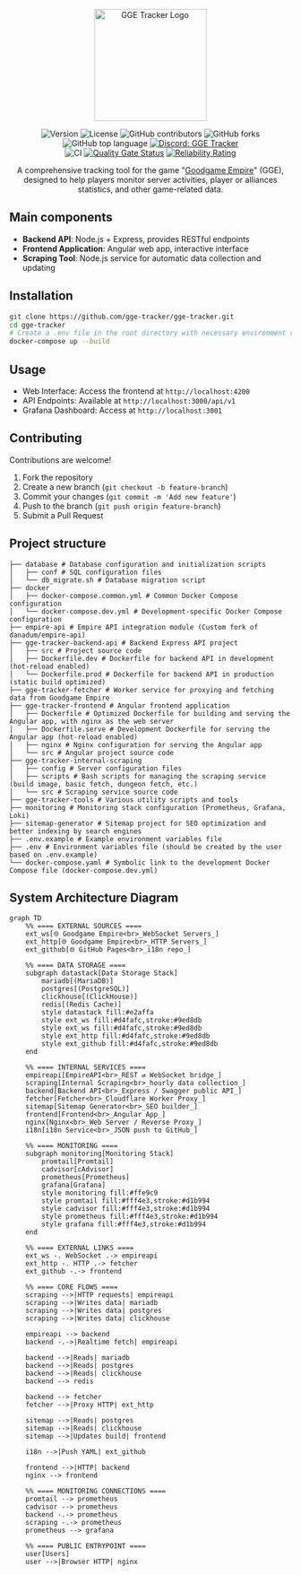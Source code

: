 <p align="center">
    <img src="https://github.com/user-attachments/assets/be49c503-78da-4ee1-9e14-b6cc80366be5" alt="GGE Tracker Logo" width="200"/>
</p>

<p align="center">
    <img alt="Version" src="https://img.shields.io/github/v/tag/gge-tracker/gge-tracker?label=version"/>
    <img alt="License" src="https://img.shields.io/github/license/gge-tracker/gge-tracker"/>
    <img alt="GitHub contributors" src="https://img.shields.io/github/contributors-anon/gge-tracker/gge-tracker"/>
    <img alt="GitHub forks" src="https://img.shields.io/github/forks/gge-tracker/gge-tracker?style=flat"/>
    <img alt="GitHub top language" src="https://img.shields.io/github/languages/top/gge-tracker/gge-tracker"/>
    <a href="https://discord.gg/eb6WSHQqYh" target="_blank">
        <img src="https://img.shields.io/badge/Discord-GGE%20Tracker-5865f2?logo=discord&style=flat-square" alt="Discord: GGE Tracker"/>
    </a>
    <br>
    <img alt="CI" src="https://img.shields.io/github/actions/workflow/status/gge-tracker/gge-tracker/gge-tracker-projects.yml?branch=main"/>
    <a href="https://sonarcloud.io/summary/new_code?id=gge-tracker_gge-tracker"><img alt="Quality Gate Status" src="https://sonarcloud.io/api/project_badges/measure?project=gge-tracker_gge-tracker&metric=alert_status"/></a>
    <a href="https://sonarcloud.io/summary/new_code?id=gge-tracker_gge-tracker"><img alt="Reliability Rating" src="https://sonarcloud.io/api/project_badges/measure?project=gge-tracker_gge-tracker&metric=reliability_rating"/></a>
</p>

<p align="center">
A comprehensive tracking tool for the game "<a href="https://empire.goodgamestudios.com/">Goodgame Empire</a>" (GGE), designed to help players monitor server activities, player or alliances statistics, and other game-related data.
</p>

## Main components

- **Backend API**: Node.js + Express, provides RESTful endpoints
- **Frontend Application**: Angular web app, interactive interface
- **Scraping Tool**: Node.js service for automatic data collection and updating

## Installation

```bash
git clone https://github.com/gge-tracker/gge-tracker.git
cd gge-tracker
# Create a .env file in the root directory with necessary environment variables (see .env.example for reference)
docker-compose up --build
```

## Usage

- Web Interface: Access the frontend at `http://localhost:4200`
- API Endpoints: Available at `http://localhost:3000/api/v1`
- Grafana Dashboard: Access at `http://localhost:3001`

## Contributing

Contributions are welcome!

1. Fork the repository
2. Create a new branch (`git checkout -b feature-branch`)
3. Commit your changes (`git commit -m 'Add new feature'`)
4. Push to the branch (`git push origin feature-branch`)
5. Submit a Pull Request

## Project structure

```Shell
├── database # Database configuration and initialization scripts
│   ├── conf # SQL configuration files
│   └── db_migrate.sh # Database migration script
├── docker
│   ├── docker-compose.common.yml # Common Docker Compose configuration
│   └── docker-compose.dev.yml # Development-specific Docker Compose configuration
├── empire-api # Empire API integration module (Custom fork of danadum/empire-api)
├── gge-tracker-backend-api # Backend Express API project
│   ├── src # Project source code
│   ├── Dockerfile.dev # Dockerfile for backend API in development (hot-reload enabled)
│   └── Dockerfile.prod # Dockerfile for backend API in production (static build optimized)
├── gge-tracker-fetcher # Worker service for proxying and fetching data from Goodgame Empire
├── gge-tracker-frontend # Angular frontend application
│   ├── Dockerfile # Optimized Dockerfile for building and serving the Angular app, with nginx as the web server
│   ├── Dockerfile.serve # Development Dockerfile for serving the Angular app (hot-reload enabled)
│   ├── nginx # Nginx configuration for serving the Angular app
│   └── src # Angular project source code
├── gge-tracker-internal-scraping
│   ├── config # Server configuration files
│   ├── scripts # Bash scripts for managing the scraping service (build image, basic fetch, dungeon fetch, etc.)
│   └── src # Scraping service source code
├── gge-tracker-tools # Various utility scripts and tools
├── monitoring # Monitoring stack configuration (Prometheus, Grafana, Loki)
├── sitemap-generator # Sitemap project for SEO optimization and better indexing by search engines
├── .env.example # Example environment variables file
├── .env # Environment variables file (should be created by the user based on .env.example)
└── docker-compose.yaml # Symbolic link to the development Docker Compose file (docker-compose.dev.yml)
```

## System Architecture Diagram
```mermaid
graph TD
    %% ==== EXTERNAL SOURCES ====
    ext_ws[🌐 Goodgame Empire<br>_WebSocket Servers_]
    ext_http[🌐 Goodgame Empire<br>_HTTP Servers_]
    ext_github[🌐 GitHub Pages<br>_i18n repo_]

    %% ==== DATA STORAGE ====
    subgraph datastack[Data Storage Stack]
        mariadb[(MariaDB)]
        postgres[(PostgreSQL)]
        clickhouse[(ClickHouse)]
        redis[(Redis Cache)]
        style datastack fill:#e2affa
        style ext_ws fill:#d4fafc,stroke:#9ed8db
        style ext_ws fill:#d4fafc,stroke:#9ed8db
        style ext_http fill:#d4fafc,stroke:#9ed8db
        style ext_github fill:#d4fafc,stroke:#9ed8db
    end

    %% ==== INTERNAL SERVICES ====
    empireapi[EmpireAPI<br>_REST ⇄ WebSocket bridge_]
    scraping[Internal Scraping<br>_hourly data collection_]
    backend[Backend API<br>_Express / Swagger public API_]
    fetcher[Fetcher<br>_Cloudflare Worker Proxy_]
    sitemap[Sitemap Generator<br>_SEO builder_]
    frontend[Frontend<br>_Angular App_]
    nginx[Nginx<br>_Web Server / Reverse Proxy_]
    i18n[i18n Service<br>_JSON push to GitHub_]

    %% ==== MONITORING ====
    subgraph monitoring[Monitoring Stack]
        promtail[Promtail]
        cadvisor[cAdvisor]
        prometheus[Prometheus]
        grafana[Grafana]
        style monitoring fill:#ffe9c9
        style promtail fill:#fff4e3,stroke:#d1b994
        style cadvisor fill:#fff4e3,stroke:#d1b994
        style prometheus fill:#fff4e3,stroke:#d1b994
        style grafana fill:#fff4e3,stroke:#d1b994
    end

    %% ==== EXTERNAL LINKS ====
    ext_ws -. WebSocket .-> empireapi
    ext_http -. HTTP .-> fetcher
    ext_github -.-> frontend

    %% ==== CORE FLOWS ====
    scraping -->|HTTP requests| empireapi
    scraping -->|Writes data| mariadb
    scraping -->|Writes data| postgres
    scraping -->|Writes data| clickhouse

    empireapi --> backend
    backend -.->|Realtime fetch| empireapi

    backend -->|Reads| mariadb
    backend -->|Reads| postgres
    backend -->|Reads| clickhouse
    backend --> redis

    backend --> fetcher
    fetcher -->|Proxy HTTP| ext_http

    sitemap -->|Reads| postgres
    sitemap -->|Reads| clickhouse
    sitemap -->|Updates build| frontend

    i18n -->|Push YAML| ext_github

    frontend -->|HTTP| backend
    nginx --> frontend

    %% ==== MONITORING CONNECTIONS ====
    promtail --> prometheus
    cadvisor --> prometheus
    backend -.-> prometheus
    scraping -.-> prometheus
    prometheus --> grafana

    %% ==== PUBLIC ENTRYPOINT ====
    user[Users]
    user -->|Browser HTTP| nginx
```
